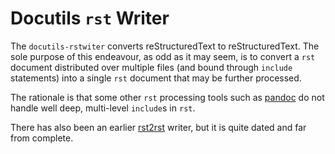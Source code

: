 Docutils `rst` Writer
=====================

The `docutils-rstwiter` converts reStructuredText to reStructuredText. The sole
purpose of this endeavour, as odd as it may seem, is to convert a `rst` document
distributed over multiple files (and bound through `include` statements) into
a single `rst` document that may be further processed.

The rationale is that some other `rst` processing tools such as
[pandoc](https://pandoc.org/) do not handle well deep, multi-level `include`s
in `rst`.

There has also been an earlier [rst2rst](https://github.com/benoitbryon/rst2rst)
writer, but it is quite dated and far from complete.

